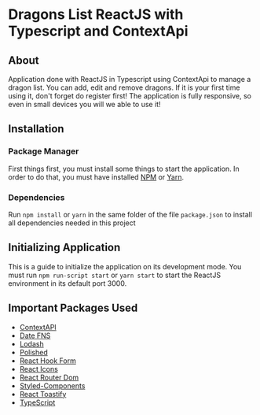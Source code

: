 # Dragons List ReactJS with Typescript and ContextApi

## About

Application done with ReactJS in Typescript using ContextApi to manage a dragon list. You can add, edit and remove dragons. If it is your first time using it, don't forget do register first! The application is fully responsive, so even in small devices you will we able to use it!

## Installation

### Package Manager

First things first, you must install some things to start the application. In order to do that, you must have installed [NPM](https://www.npmjs.com/) or [Yarn](https://classic.yarnpkg.com/en/).

### Dependencies

Run `npm install` or `yarn` in the same folder of the file `package.json` to install all dependencies needed in this project

## Initializing Application

This is a guide to initialize the application on its development mode. You must run `npm run-script start` or `yarn start` to start the ReactJS environment in its default port 3000.

## Important Packages Used

- [ContextAPI](https://pt-br.reactjs.org/docs/context.html)
- [Date FNS](https://date-fns.org/docs/Getting-Started)
- [Lodash](https://lodash.com/)
- [Polished](https://polished.js.org/)
- [React Hook Form](https://www.react-hook-form.com/)
- [React Icons](https://react-icons.github.io/react-icons/)
- [React Router Dom](https://reactrouter.com/web/guides/quick-start)
- [Styled-Components](https://styled-components.com/)
- [React Toastify](https://fkhadra.github.io/react-toastify/introduction)
- [TypeScript](https://www.typescriptlang.org/)
